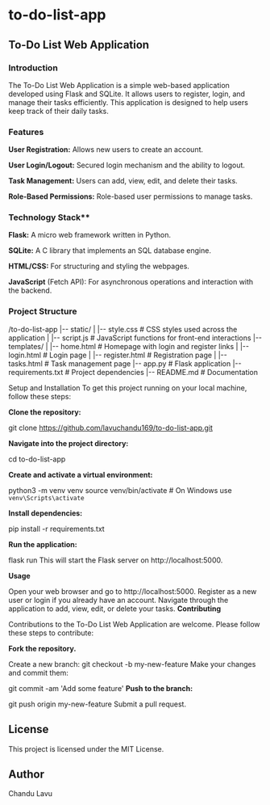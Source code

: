 # to-do-list-app
## To-Do List Web Application
### Introduction
The To-Do List Web Application is a simple web-based application developed using Flask and SQLite. It allows users to register, login, and manage their tasks efficiently. This application is designed to help users keep track of their daily tasks.

### Features
**User Registration:** Allows new users to create an account.

**User Login/Logout:** Secured login mechanism and the ability to logout.

**Task Management:** Users can add, view, edit, and delete their tasks.

**Role-Based Permissions:** Role-based user permissions to manage tasks.

### Technology Stack**
**Flask:** A micro web framework written in Python.

**SQLite:** A C library that implements an SQL database engine.

**HTML/CSS:** For structuring and styling the webpages.

**JavaScript** (Fetch API): For asynchronous operations and interaction with the backend.

### Project Structure

/to-do-list-app
|-- static/
|   |-- style.css # CSS styles used across the application
|   |-- script.js # JavaScript functions for front-end interactions
|-- templates/
|   |-- home.html # Homepage with login and register links
|   |-- login.html # Login page
|   |-- register.html # Registration page
|   |-- tasks.html # Task management page
|-- app.py # Flask application
|-- requirements.txt # Project dependencies
|-- README.md # Documentation


Setup and Installation
To get this project running on your local machine, follow these steps:

**Clone the repository:**

git clone https://github.com/lavuchandu169/to-do-list-app.git

**Navigate into the project directory:**

cd to-do-list-app

 **Create and activate a virtual environment:**

python3 -m venv venv
source venv/bin/activate  # On Windows use `venv\Scripts\activate`

**Install dependencies:**

pip install -r requirements.txt

**Run the application:**

flask run
This will start the Flask server on http://localhost:5000.

**Usage**

Open your web browser and go to http://localhost:5000.
Register as a new user or login if you already have an account.
Navigate through the application to add, view, edit, or delete your tasks.
**Contributing**

Contributions to the To-Do List Web Application are welcome. Please follow these steps to contribute:

**Fork the repository.**

Create a new branch:
git checkout -b my-new-feature
Make your changes and commit them:

git commit -am 'Add some feature'
**Push to the branch:**

git push origin my-new-feature
Submit a pull request.

## License
This project is licensed under the MIT License.

## Author
Chandu Lavu


